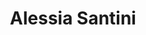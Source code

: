 ---
title: Alessia Santini
faction: 
  sort: Santini
  given: Santini

parents:
  - name: "Salvatore Russo"
    type: "Father"
  - name: "Viola Santini"
    type: "Mother"

siblings:
  - name: "Francesca Santini"
    type: Sister
  - name: "Giovanna Santini"
    type: Sister
  - name: "Luciano Santini"
    type: Brother
  - name: "Caterina Santini"
    type: Sister

partners: 
  - name: "Alejandro de la Vega"
    type: "Husband"

children:
  - name: "Leonardo Santini"
    type: "Son"

char_data:
  - element_title: "Pronouns"
    element: "she/her"
  - element_title: "Race"
    element: "Human"
  - element_title: "Age"
    element: "29"
  - element_title: "Height"
    element: "5'8''"
  - element_title: "Hair"
    element: "Black, long and flowing"
  - element_title: "Skin"
    element: "Fair"
  - element_title: "Eyes"
    element: "Blue"

excerpt: "Alessia is the epitome of grace and charm, often seen at the most exclusive gatherings. While she appears to live a life of luxury and leisure, Alessia is highly adept at networking and handling the family's social connections."
---